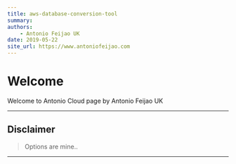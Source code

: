 ```yaml
---
title: aws-database-conversion-tool
summary: 
authors:
    - Antonio Feijao UK
date: 2019-05-22
site_url: https://www.antoniofeijao.com
---
```


# Welcome

Welcome to Antonio Cloud page by Antonio Feijao UK


---

## Disclaimer

> Options are mine..


---


